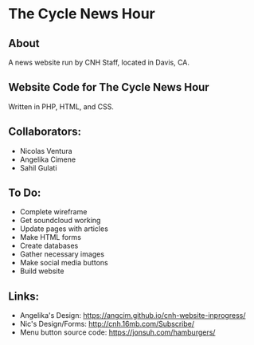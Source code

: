 # The Cycle News Hour
## About
A news website run by CNH Staff, located in Davis, CA.
## Website Code for The Cycle News Hour
Written in PHP, HTML, and CSS.
## Collaborators:
* Nicolas Ventura
* Angelika Cimene
* Sahil Gulati
## To Do:
* Complete wireframe
* Get soundcloud working
* Update pages with articles
* Make HTML forms
* Create databases
* Gather necessary images
* Make social media buttons
* Build website
## Links:
* Angelika's Design: https://angcim.github.io/cnh-website-inprogress/
* Nic's Design/Forms: http://cnh.16mb.com/Subscribe/
* Menu button source code: https://jonsuh.com/hamburgers/